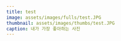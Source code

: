 ```yaml
---
title: test
image: assets/images/fulls/test.JPG
thumbnail: assets/images/thumbs/test.JPG
caption: 내가 가장 좋아하는 사진
---
```

